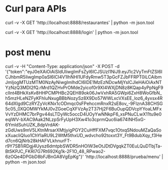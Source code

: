 # Curl para APIs

curl -v -X GET 'http://localhost:8888/restaurantes' | python -m json.tool

curl -v -X GET 'http://localhost:8888/login' | python -m json.tool

# post menu

curl -v -H "Content-Type: application/json" -X POST -d '{"token":"eyJ0eXAiOiAiSldUIiwgImFsZyI6ICJSUzI1NiJ9.eyJ1c2VyTmFtZSI6ICJhbmR5IiwgImp0aSI6ICI4V1lhNHl1UFdyRmw5T3pGcFZJbFFRPT0iLCAibmJmIjogMTUzMTM0NzAyNiwgImlhdCI6IDE1MzEzNDcwMjYsICJleHAiOiAxNTYzNzQ3MDI2fQ.rMrd1QZHvPrOMde2yicof0r9XI4WXjDN8z8KQap4yPpNgF9cIInt4BHkXsKv8HHPCMPHBc2QEH89ok06JwVxhRA5GWpi6ZxH8WoGfbN_h5mzHLeNZFyKFhIuNxugBBbNozySz8X9Do57WWLxcVXsEE_loz6_4yxsx4R64dXIgd9CzRYZyVcKNx1cODmqc0sFPehccmRnxR2sE8ov_-9FIznA38CHSG5c05_0XQOMWYkMJ0vZGoeCqXFVzAy2T37Hj2F6BuOupQDVcpYYoaLMFxVvYzDHMC7brPgv44sLTDyWc5occD4UOyYwNNkpF6_xsPNuCLwX11tu9e0eqlWV-bXAC9Aak2NLzpSrFyUpH3Xw41o3cprmQuc6ia674INH5xG-6YmldSuhUZK_8dpVrdAK-zGdUws9mV5LKtnMrsarXMtjyigPGY2CuHffFXM7vqc1OtxqSNdouMZaQaSoxXuacliQIuo1ChYIaRU9L2WtM5thxUD_wdvcho92toxxt3Y_Ft9BdubXqy_f3Hed7cn6QjNrb28kHAFVLkhnurFT-r9Y7SB1iRDgj4Uysz6dmtpbSWDR5nHOlW3eOtJDtDVgqkZT0EuLQuDTbjTa-Bt5KPJC_FKRI7G7Rt692Kg1k-2F1O_48_RPwao2-6zOQe4DPGbD8bFJBnGA8VgEpKg"}' 'http://localhost:8888/prueba/menu' | python -m json.tool